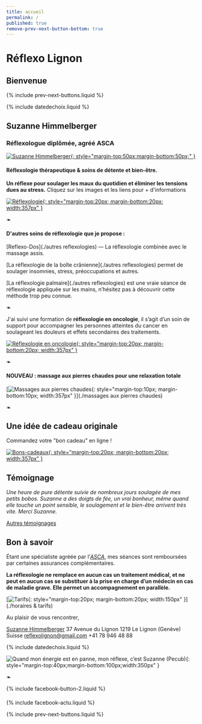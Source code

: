 ```yaml
---
title: accueil
permalink: /
published: true
remove-prev-next-button-bottom: true
---
```


# Réflexo Lignon

## Bienvenue

{% include prev-next-buttons.liquid %}

{% include datedechoix.liquid %}

## Suzanne Himmelberger
### Réflexologue diplômée, agréé ASCA ###

[![Suzanne Himmelberger](./images/suzanne-himmelberger-3.jpg){: style="margin-top:50px;margin-bottom:50px;" }](./presentation)

#### Réflexologie thérapeutique & soins de détente et bien-être.

**Un réflexe pour soulager les maux du quotidien et éliminer les tensions dues au stress.**
Cliquez sur les images et les liens pour + d'informations

[![Réflexologie](./images/zones-pieds1.png){: style="margin-top:20px; margin-bottom:20px; width:357px" }](./reflexologie)

❧

#### D'autres soins de réflexologie que je propose :
 
[Reflexo-Dos](./autres reflexologies) — La réflexologie combinée avec le massage assis.

[La réflexologie de la boîte crânienne](./autres reflexologies) permet de soulager insomnies, stress, préoccupations et autres.

[La réflexologie palmaire](./autres reflexologies) est une vraie séance de réflexologie appliquée sur les mains, n’hésitez pas à découvrir cette méthode trop peu connue.


❧

J'ai suivi une formation de **réflexologie en oncologie**, il s’agit d’un soin de support pour accompagner les personnes atteintes du cancer en soulageant les douleurs et effets secondaires des traitements.

[![Réflexologie en oncologie](./images/onco-site.jpeg){: style="margin-top:20px; margin-bottom:20px; width:357px" }](./oncologie)


❧


#### NOUVEAU : massage aux pierres chaudes pour une relaxation totale 

[![Massages aux pierres chaudes](./images/wellness2.jpg){: style="margin-top:10px; margin-bottom:10px; width:357px" }](./massages aux pierres chaudes)


❧


## Une idée de cadeau originale 


Commandez votre "bon cadeau" en ligne !


[![Bons-cadeaux](./images/bon-cadeau.jpg){: style="margin-top:20px; margin-bottom:20px; width:357px" }](./bons-cadeaux)


## Témoignage

*Une heure de pure détente suivie de nombreux jours soulagée de mes petits bobos. Suzanne a des doigts de fée, un vrai bonheur, même quand elle touche un point sensible, le soulagement et le bien-être arrivent très vite. Merci Suzanne.*

[Autres témoignages](./temoignages)




## Bon à savoir

Étant une spécialiste agréée par l’[*ASCA*](http://www.asca.ch/dc.aspx?content=Assureurs_conventionnes), mes séances sont remboursées par certaines assurances complémentaires.

**La réflexologie ne remplace en aucun cas un traitement médical, et ne peut en aucun cas se substituer à la prise en charge d’un médecin en cas de maladie grave. Elle permet un accompagnement en parallèle.**


[![Tarifs](./images/boutontarif.png){: style="margin-top:20px; margin-bottom:20px; width:150px" }](./horaires & tarifs)


Au plaisir de vous rencontrer,

[Suzanne Himmelberger](./presentation)
37 Avenue du Lignon
1219 Le Lignon (Genève)
Suisse
[reflexolignon@gmail.com](mailto:reflexolignon@gmail.com)
<i class="fa fa-mobile"></i> +41 78 946 48 88

{% include datedechoix.liquid %}

![Quand mon énergie est en panne, mon réflexe, c’est Suzanne (Pecub)](./images/pecub-555x742.jpg){: style="margin-top:40px;margin-bottom:100px;width:350px" }

❧

{% include facebook-button-2.liquid %}

<div style="margin-top: 20px"></div>

{% include facebook-actu.liquid %}

{% include prev-next-buttons.liquid %}

